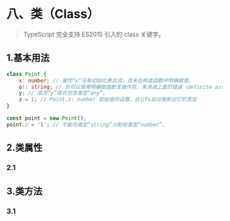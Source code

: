 # 八、类（Class）

> TypeScript 完全支持 ES2015 引入的 class 关键字。

## 1.基本用法

```ts
class Point {
    x: number; // 属性“x”没有初始化表达式，且未在构造函数中明确赋值。
    o!: string; // 你可以使用明确赋值断言操作符，来消减上面的错误（definite assignment assertion operator） !:
    y; // 成员“y”隐式包含类型“any”。
    z = 1; // Point.z: number 初始值的设置，会让Ts自动推断出它的类型
}

const point = new Point();
point.z = '1'; // 不能将类型“string”分配给类型“number”。
```

## 2.类属性

### 2.1


## 3.类方法

### 3.1